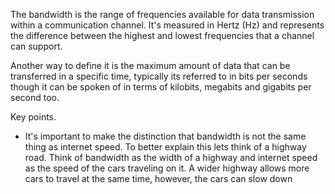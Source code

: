 The bandwidth is the range of frequencies available for data transmission within a communication channel. It's measured in Hertz (Hz) and represents the difference between the highest and lowest frequencies that a channel can support.

Another way to define it is the maximum amount of data that can be transferred in a specific time, typically its referred to in bits per seconds though it can be spoken of in terms of kilobits, megabits and gigabits per second too.

Key points.
- It's important to make the distinction that bandwidth is not the same thing as internet speed. To better explain this lets think of a highway road. Think of bandwidth as the width of a highway and internet speed as the speed of the cars traveling on it. A wider highway allows more cars to travel at the same time, however, the cars can slow down
